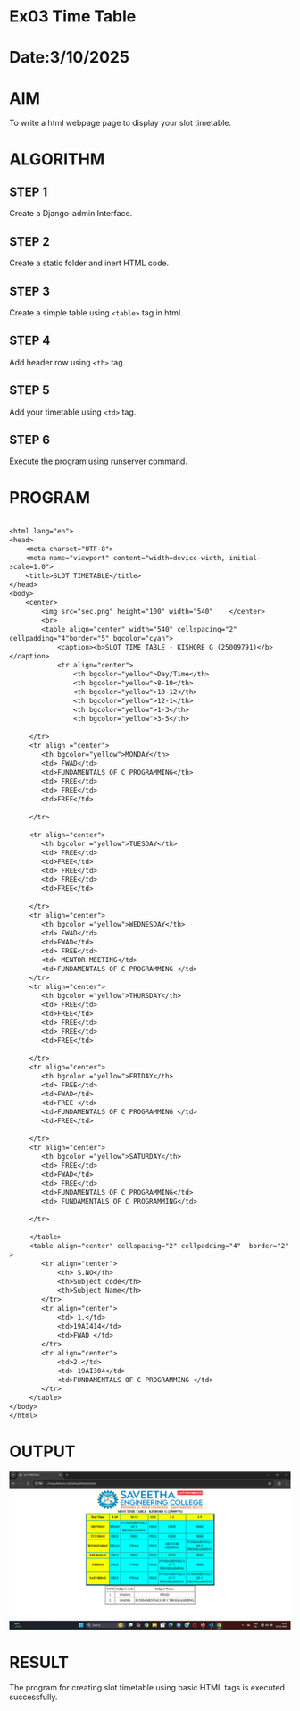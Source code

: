 # Ex03 Time Table
# Date:3/10/2025
# AIM
To write a html webpage page to display your slot timetable.

# ALGORITHM
## STEP 1
Create a Django-admin Interface.

## STEP 2
Create a static folder and inert HTML code.

## STEP 3
Create a simple table using `<table>` tag in html.

## STEP 4
Add header row using `<th>` tag.

## STEP 5
Add your timetable using `<td>` tag.

## STEP 6
Execute the program using runserver command.

# PROGRAM
```

<html lang="en">
<head>
    <meta charset="UTF-8">
    <meta name="viewport" content="width=device-width, initial-scale=1.0">
    <title>SLOT TIMETABLE</title>
</head>
<body>
    <center>
        <img src="sec.png" height="100" width="540"    </center>
        <br>
        <table align="center" width="540" cellspacing="2" cellpadding="4"border="5" bgcolor="cyan">
            <caption><b>SLOT TIME TABLE - KISHORE G (25009791)</b></caption>
            <tr align="center">
                <th bgcolor="yellow">Day/Time</th>
                <th bgcolor="yellow">8-10</th>
                <th bgcolor="yellow">10-12</th>
                <th bgcolor="yellow">12-1</th>
                <th bgcolor="yellow">1-3</th>
                <th bgcolor="yellow">3-5</th>
                
     </tr>
     <tr align ="center">
        <th bgcolor="yellow">MONDAY</th>
        <td> FWAD</td>
        <td>FUNDAMENTALS OF C PROGRAMMING</th>
        <td> FREE</td>
        <td> FREE</td>
        <td>FREE</td> 
     
     </tr>     
     
     <tr align="center">
        <th bgcolor ="yellow">TUESDAY</th>
        <td> FREE</td>
        <td>FREE</td>
        <td> FREE</td>
        <td> FREE</td>
        <td>FREE</td>
    
     </tr>  
     <tr align="center">
        <th bgcolor ="yellow">WEDNESDAY</th>
        <td> FWAD</td>
        <td>FWAD</td>
        <td> FREE</td>
        <td> MENTOR MEETING</td>
        <td>FUNDAMENTALS OF C PROGRAMMING </td>
     </tr>  
     <tr align="center">
        <th bgcolor ="yellow">THURSDAY</th>
        <td> FREE</td>
        <td>FREE</td>
        <td> FREE</td>
        <td> FREE</td>
        <td>FREE</td>

     </tr>
     <tr align="center">
        <th bgcolor ="yellow">FRIDAY</th>
        <td> FREE</td>
        <td>FWAD</td>
        <td>FREE </td>
        <td>FUNDAMENTALS OF C PROGRAMMING </td>
        <td>FREE</td>
        
     </tr>   
     <tr align="center">
        <th bgcolor ="yellow">SATURDAY</th>
        <td> FREE</td>
        <td>FWAD</td>
        <td> FREE</td>
        <td>FUNDAMENTALS OF C PROGRAMMING</td>
        <td> FUNDAMENTALS OF C PROGRAMMING</td>
        
     </tr>  

     </table>
     <table align="center" cellspacing="2" cellpadding="4"  border="2"  >
        <tr align="center">
            <th> S.NO</th>
            <th>Subject code</th>
            <th>Subject Name</th>
        </tr>
        <tr align="center">
            <td> 1.</td>
            <td>19AI414</td>
            <td>FWAD </td>
        </tr>
        <tr align="center">
            <td>2.</td>
            <td> 19AI304</td>
            <td>FUNDAMENTALS OF C PROGRAMMING </td>
        </tr>
     </table>
</body>
</html>
```
# OUTPUT
![alt text](<Screenshot 2025-10-03 192542.png>)
# RESULT
The program for creating slot timetable using basic HTML tags is executed successfully.
